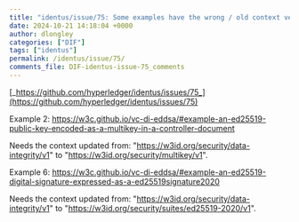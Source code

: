 ```yaml
---
title: "identus/issue/75: Some examples have the wrong / old context version"
date: 2024-10-21 14:18:04 +0000
author: dlongley
categories: ["DIF"]
tags: ["identus"]
permalink: /identus/issue/75/
comments_file: DIF-identus-issue-75_comments
---
```


[_https://github.com/hyperledger/identus/issues/75_](https://github.com/hyperledger/identus/issues/75)

Example 2:
https://w3c.github.io/vc-di-eddsa/#example-an-ed25519-public-key-encoded-as-a-multikey-in-a-controller-document

Needs the context updated from: "https://w3id.org/security/data-integrity/v1" to "https://w3id.org/security/multikey/v1".

Example 6:
https://w3c.github.io/vc-di-eddsa/#example-an-ed25519-digital-signature-expressed-as-a-ed25519signature2020

Needs the context updated from: "https://w3id.org/security/data-integrity/v1" to "https://w3id.org/security/suites/ed25519-2020/v1".